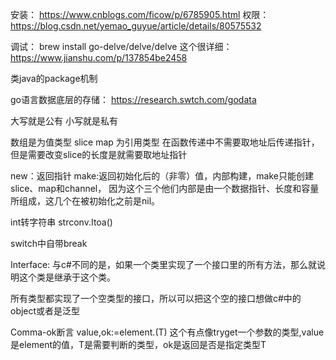 安装：
https://www.cnblogs.com/ficow/p/6785905.html
权限：
https://blog.csdn.net/yemao_guyue/article/details/80575532

调试：
brew install go-delve/delve/delve
这个很详细：
https://www.jianshu.com/p/137854be2458


类java的package机制

go语言数据底层的存储：
https://research.swtch.com/godata

大写就是公有
小写就是私有

数组是为值类型
slice map 为引用类型
在函数传递中不需要取地址后传递指针，但是需要改变slice的长度是就需要取地址指针

new：返回指针
make:返回初始化后的（非零）值，内部构建，make只能创建slice、map和channel，
因为这个三个他们内部是由一个数据指针、长度和容量所组成，这几个在被初始化之前是nil。

int转字符串
strconv.Itoa()

switch中自带break

Interface:
与c#不同的是，如果一个类里实现了一个接口里的所有方法，那么就说明这个类是继承于这个类。

所有类型都实现了一个空类型的接口，所以可以把这个空的接口想做c#中的object或者是泛型

Comma-ok断言
value,ok:=element.(T)
这个有点像tryget一个参数的类型,value是element的值，T是需要判断的类型，ok是返回是否是指定类型T
